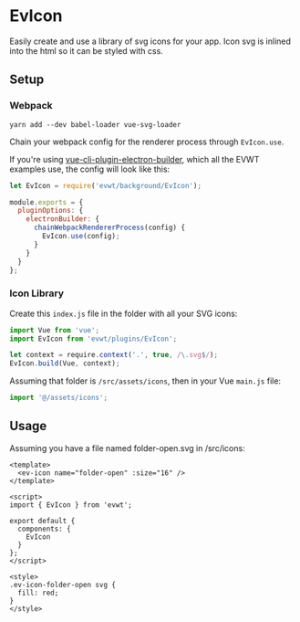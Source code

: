 # EvIcon

Easily create and use a library of svg icons for your app. Icon svg is inlined into the html so it can be styled with css.

## Setup

### Webpack

`yarn add --dev babel-loader vue-svg-loader`

Chain your webpack config for the renderer process through `EvIcon.use`.

If you're using [vue-cli-plugin-electron-builder](https://github.com/nklayman/vue-cli-plugin-electron-builder), which all the EVWT examples use, the config will look like this:

```js
let EvIcon = require('evwt/background/EvIcon');

module.exports = {
  pluginOptions: {
    electronBuilder: {
      chainWebpackRendererProcess(config) {
        EvIcon.use(config);
      }
    }
  }
};
```

### Icon Library

Create this `index.js` file in the folder with all your SVG icons:

```js
import Vue from 'vue';
import EvIcon from 'evwt/plugins/EvIcon';

let context = require.context('.', true, /\.svg$/);
EvIcon.build(Vue, context);
```

Assuming that folder is `/src/assets/icons`, then in your Vue `main.js` file:

```js
import '@/assets/icons';
```

## Usage

Assuming you have a file named folder-open.svg in /src/icons:
```vue
<template>
  <ev-icon name="folder-open" :size="16" />
</template>

<script>
import { EvIcon } from 'evwt';

export default {
  components: {
    EvIcon
  }
};
</script>

<style>
.ev-icon-folder-open svg {
  fill: red;
}
</style>
```
